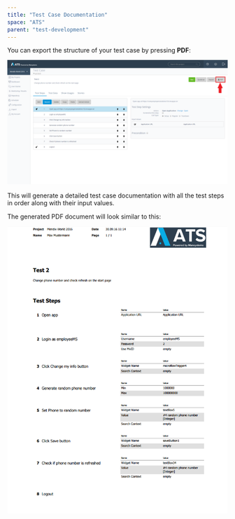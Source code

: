 ```yaml
---
title: "Test Case Documentation"
space: "ATS"
parent: "test-development"
---
```

You can export the structure of your test case by pressing **PDF**:

![PDF export button](attachments/test-case-documentation/exportbutton.png)

This will generate a detailed test case documentation with all the test steps in order along with their input values.

The generated PDF document will look similar to this:

![PDF export document](attachments/test-case-documentation/exportdocument.png)
